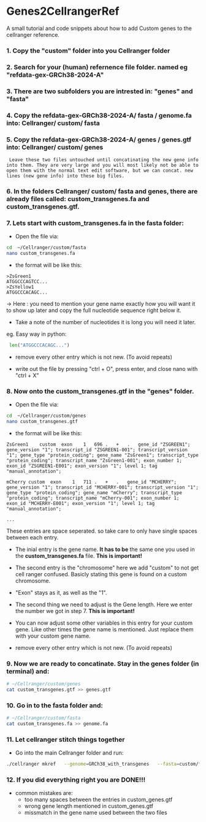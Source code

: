 # Genes2CellrangerRef
A small tutorial and code snippets about how to add Custom genes to the cellranger reference.

### 1. Copy the "custom" folder into you Cellranger folder

### 2. Search for your (human) refernence file folder. named eg **"refdata-gex-GRCh38-2024-A"**

### 3. There are two subfolders you are intrested in: **"genes"** and **"fasta"**

### 4. Copy the refdata-gex-GRCh38-2024-A/ fasta / genome.fa into: Cellranger/ custom/ fasta

### 5. Copy the refdata-gex-GRCh38-2024-A/ genes / genes.gtf into: Cellranger/ custom/ genes

     Leave these two files untouched until concatinating the new gene info into them. They are very large and you will most likely not be able to open them with the normal text edit software, but we can concat. new lines (new gene info) into these big files. 

### 6. In the folders  Cellranger/ custom/ fasta and genes, there are already files called: custom_transgenes.fa and custom_transgenes.gtf. 

### 7. Lets start with custom_transgenes.fa in the fasta folder: 

- Open the file via: 
```bash
cd  ~/Cellranger/custom/fasta
nano custom_transgenes.fa
```

- the format will be like this: 
```
>ZsGreen1
ATGGCCCAGTCC...
>ZsYellow1
ATGGCCCACAGC...
```

-> Here : you need to mention your gene name exactly how you will want it to show up later and copy the full nucleotide sequence right below it. 
- Take a note of the number of nucleotides it is long you will need it later.

eg. Easy way in python:
``` python
 len("ATGGCCCACAGC...")
```
- remove every other entry which is not new. (To avoid repeats)

- write out the file by pressing "ctrl + O", press enter, and close nano with "ctrl + X"

### 8. Now onto the custom_transgenes.gtf in the "genes" folder. 


- Open the file via: 
```bash
cd  ~/Cellranger/custom/genes
nano custom_transgenes.gtf
```

- the format will be like this: 

```
ZsGreen1	custom	exon	1	696	.	+	.	gene_id "ZSGREEN1"; gene_version "1"; transcript_id "ZSGREEN1-001"; transcript_version "1"; gene_type "protein_coding"; gene_name "ZsGreen1"; transcript_type "protein_coding"; transcript_name "ZsGreen1-001"; exon_number 1; exon_id "ZSGREEN1-E001"; exon_version "1"; level 1; tag "manual_annotation";

mCherry	custom	exon	1	711	.	+	.	gene_id "MCHERRY"; gene_version "1"; transcript_id "MCHERRY-001"; transcript_version "1"; gene_type "protein_coding"; gene_name "mCherry"; transcript_type "protein_coding"; transcript_name "mCherry-001"; exon_number 1; exon_id "MCHERRY-E001"; exon_version "1"; level 1; tag "manual_annotation";

...
```
These entries are space seperated. so take care to only have single spaces between each entry. 

- The inial entry is the gene name. **It has to be** the same one you used in the **custom_transgenes.fa** file. **This is important!**

- The second entry is the "chromosome" here we add "custom" to not get cell ranger confused. Basicly stating this gene is found on a custom chromosome. 

- "Exon" stays as it, as well as the "1".

- The second thing we need to adjust is the Gene length. Here we enter the number we got in step 7. **This is important!**

- You can now adjust some other variables in this entry for your custom gene. Like other times the gene name is mentioned. Just replace them with your custom gene name. 

- remove every other entry which is not new. (To avoid repeats)

### 9. Now we are ready to concatinate. Stay in the genes folder (in terminal) and: 

```bash 
# ~/Cellranger/custom/genes
cat custom_transgenes.gtf >> genes.gtf
```

### 10. Go in to the fasta folder and: 

```bash 
# ~/Cellranger/custom/fasta
cat custom_transgenes.fa >> genome.fa
```

### 11. Let cellranger stitch things together 

- Go into the main Cellranger folder and run: 

```bash
./cellranger mkref   --genome=GRCh38_with_transgenes   --fasta=custom/fasta/genome.fa   --genes=custom/genes/genes.gtf

```

### 12. If you did everything right you are DONE!!!

- common mistakes are: 
    - too many spaces between the entries in custom_genes.gtf
    - wrong gene length mentioned in custom_genes.gtf
    - missmatch in the gene name used between the two files


